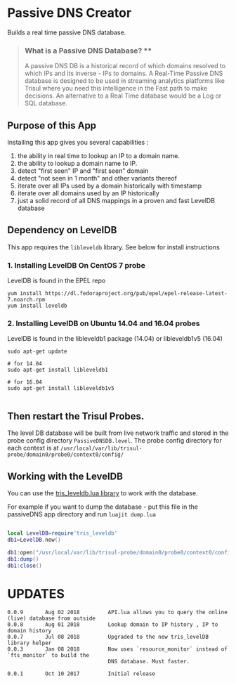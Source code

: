 # Passive DNS Creator

Builds a real time passive DNS database. 

> ### What is a Passive DNS Database? ** 
> A passive DNS DB is a historical record of which domains resolved to which IPs and its inverse - 
> IPs to domains.  A Real-Time Passive DNS database is designed to be used in 
> streaming analytics platforms like Trisul where you need this intelligence in the Fast
> path to make decisions.  An alternative to a Real Time database would be a Log or SQL 
> database. 


## Purpose of this App

Installing this app gives you several capabilities :

1. the ability in real time to lookup an IP to a domain name.  
2. the ability to lookup a domain name to IP. 
3. detect "first seen" IP and "first seen" domain
4. detect "not seen in 1 month" and other variants thereof 
5. iterate over all IPs used by a domain historically with timestamp
6. iterate over all domains used by an IP historically 
7. just a solid record of all DNS mappings in a proven and fast LevelDB database 

## Dependency on LevelDB  

This app requires the `libleveldb` library. See below for install instructions  


### 1. Installing LevelDB On CentOS 7 probe 

LevelDB is found in the EPEL repo

````
yum install https://dl.fedoraproject.org/pub/epel/epel-release-latest-7.noarch.rpm
yum install leveldb
````


### 2. Installing LevelDB on Ubuntu 14.04 and 16.04 probes

LevelDB is found in the libleveldb1 package (14.04) or libleveldb1v5 (16.04)

````
sudo apt-get update 

# for 14.04
sudo apt-get install libleveldb1 

# for 16.04
sudo apt-get install libleveldb1v5 


````
## Then restart the Trisul Probes. 

The level DB database will be built from live network traffic and stored in 
the probe  config directory `PassiveDNSDB.level`. The probe config 
directory for each context is at `/usr/local/var/lib/trisul-probe/domain0/probe0/context0/config/`


## Working with the LevelDB

You can use the [tris_leveldb.lua library](https://github.com/trisulnsm/trisul-scripts/tree/master/lua/libs/leveldb)  to work with the database. 

For example if you want to dump the database - put this file in the passiveDNS app directory and run `luajit dump.lua` 

````lua

local LevelDB=require'tris_leveldb' 
db1=LevelDB.new()

db1:open("/usr/local/var/lib/trisul-probe/domain0/probe0/context0/config/PassiveDNSDB.level")
db1:dump()
db1:close() 


````


UPDATES
=======

````
0.0.9       Aug 02 2018         API.lua allows you to query the online (live) database from outside
0.0.8       Aug 01 2018         Lookup domain to IP history , IP to domain history 
0.0.7       Jul 08 2018         Upgraded to the new tris_levelDB library helper
0.0.3       Jan 08 2018         Now uses `resource_monitor` instead of `fts_monitor` to build the 
                                DNS database. Must faster. 

0.0.1       Oct 10 2017         Initial release 
````


